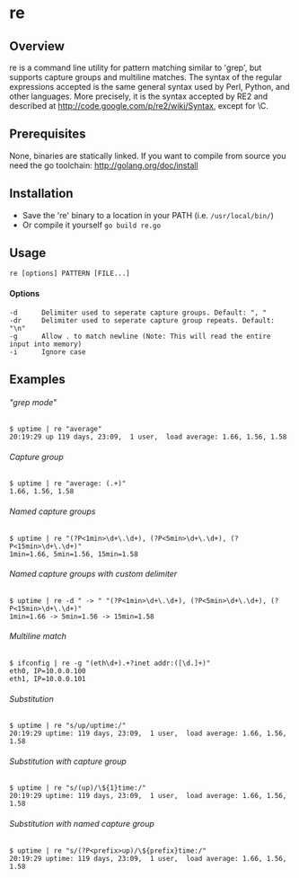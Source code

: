 re
==


## Overview
re is a command line utility for pattern matching similar to 'grep', but supports capture groups and multiline matches.
The syntax of the regular expressions accepted is the same general syntax used by Perl, Python, and other languages.
More precisely, it is the syntax accepted by RE2 and described at http://code.google.com/p/re2/wiki/Syntax, except for \C.

## Prerequisites
None, binaries are statically linked.
If you want to compile from source you need the go toolchain: http://golang.org/doc/install

## Installation
- Save the 're' binary to a location in your PATH (i.e. `/usr/local/bin/`)
- Or compile it yourself `go build re.go`


## Usage
    re [options] PATTERN [FILE...]

#### Options
    -d      Delimiter used to seperate capture groups. Default: ", "
    -dr     Delimiter used to seperate capture group repeats. Default: "\n"
    -g      Allow . to match newline (Note: This will read the entire input into memory)
    -i      Ignore case

## Examples
###### "grep mode"
    $ uptime | re "average"
    20:19:29 up 119 days, 23:09,  1 user,  load average: 1.66, 1.56, 1.58

###### Capture group
    $ uptime | re "average: (.+)"
    1.66, 1.56, 1.58

###### Named capture groups
    $ uptime | re "(?P<1min>\d+\.\d+), (?P<5min>\d+\.\d+), (?P<15min>\d+\.\d+)"
    1min=1.66, 5min=1.56, 15min=1.58

###### Named capture groups with custom delimiter
    $ uptime | re -d " -> " "(?P<1min>\d+\.\d+), (?P<5min>\d+\.\d+), (?P<15min>\d+\.\d+)"
    1min=1.66 -> 5min=1.56 -> 15min=1.58

###### Multiline match
    $ ifconfig | re -g "(eth\d+).+?inet addr:([\d.]+)"
    eth0, IP=10.0.0.100
    eth1, IP=10.0.0.101

###### Substitution
    $ uptime | re "s/up/uptime:/"
    20:19:29 uptime: 119 days, 23:09,  1 user,  load average: 1.66, 1.56, 1.58

###### Substitution with capture group
    $ uptime | re "s/(up)/\${1}time:/"
    20:19:29 uptime: 119 days, 23:09,  1 user,  load average: 1.66, 1.56, 1.58
    
###### Substitution with named capture group
    $ uptime | re "s/(?P<prefix>up)/\${prefix}time:/"
    20:19:29 uptime: 119 days, 23:09,  1 user,  load average: 1.66, 1.56, 1.58